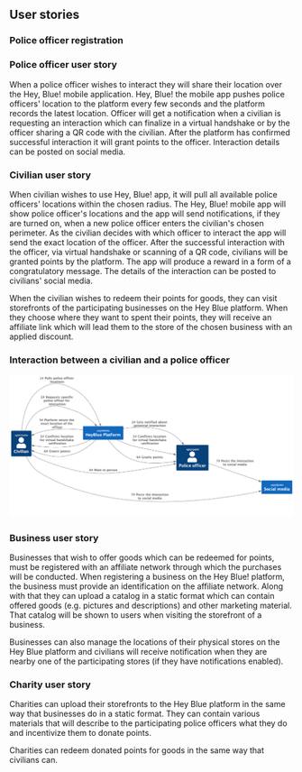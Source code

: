 ## User stories

### Police officer registration

### Police officer user story
When a police officer wishes to interact they will share their location over the Hey, Blue! mobile application.
Hey, Blue! the mobile app pushes police officers' location to the platform every few seconds and the platform records the latest location.
Officer will get a notification when a civilian is requesting an interaction which can finalize in a virtual handshake or by the officer sharing a QR code with the civilian.
After the platform has confirmed successful interaction it will grant points to the officer.
Interaction details can be posted on social media.

### Civilian user story
When civilian wishes to use Hey, Blue! app, it will pull all available police officers' locations within the chosen radius.
The Hey, Blue! mobile app will show police officer's locations and the app will send notifications, if they are turned on, when a new police officer enters the civilian's chosen perimeter.
As the civilian decides with which officer to interact the app will send the exact location of the officer.
After the successful interaction with the officer, via virtual handshake or scanning of a QR code, civilians will be granted points by the platform.
The app will produce a reward in a form of a congratulatory message. The details of the interaction can be posted to civilians' social media.

When the civilian wishes to redeem their points for goods, they can visit storefronts of the participating businesses on the Hey Blue platform. When they
choose where they want to spent their points, they will receive an affiliate link which will lead them to the store of the chosen business with an applied
discount.

### Interaction between a civilian and a police officer
![Interaction diagram](../diagrams/pictures/civilian_and_PO_interaction.png)

### Business user story
Businesses that wish to offer goods which can be redeemed for points, must be registered with an affiliate network through which the purchases will
be conducted. When registering a business on the Hey Blue! platform, the business must provide an identification on the affiliate network. Along with
that they can upload a catalog in a static format which can contain offered goods (e.g. pictures and descriptions) and other marketing material. That catalog
will be shown to users when visiting the storefront of a business.

Businesses can also manage the locations of their physical stores on the Hey Blue platform and civilians will receive notification when they are
nearby one of the participating stores (if they have notifications enabled).

### Charity user story
Charities can upload their storefronts to the Hey Blue platform in the same way that businesses do in a static format. They can contain various materials
that will describe to the participating police officers what they do and incentivize them to donate points.

Charities can redeem donated points for goods in the same way that civilians can.
